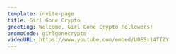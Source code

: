 ```yaml
---
template: invite-page
title: Girl Gone Crypto
greeting: Welcome, Girl Gone Crypto Followers!
promoCode: girlgonecrypto
videoURL: https://www.youtube.com/embed/UOESx14TIZY
---
```

